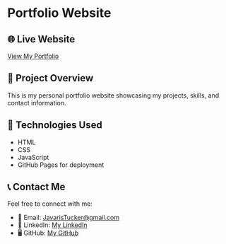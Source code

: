 # Portfolio Website  

## 🌐 Live Website  
[View My Portfolio](https://jtucker2011.github.io/Portfolio_Site)  

## 📌 Project Overview  
This is my personal portfolio website showcasing my projects, skills, and contact information.  

## 🔧 Technologies Used  
- HTML  
- CSS  
- JavaScript  
- GitHub Pages for deployment  

## 📞 Contact Me  
Feel free to connect with me:  
- 📧 Email: JavarisTucker@gmail.com  
- 🔗 LinkedIn: [My LinkedIn](https://linkedin.com/in/javaristucker2011)  
- 🖥️ GitHub: [My GitHub](https://github.com/JTucker2011)  
